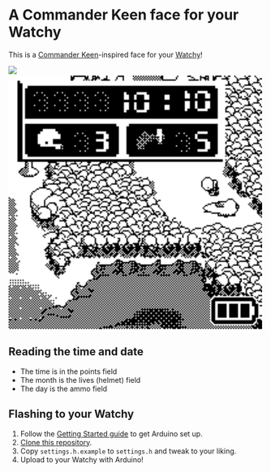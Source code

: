 # A Commander Keen face for your Watchy

This is a [Commander Keen](https://user-images.githubusercontent.com/820984/167292044-b85732d1-be91-411b-a195-1c9da6e91c9c.jpg)-inspired face for your [Watchy](https://watchy.sqfmi.com)!

<img src="https://user-images.githubusercontent.com/820984/167294387-653942e4-c065-440d-9d58-37077bebe773.jpg" width="500px">

<img src="https://raw.githubusercontent.com/synthead/watchy-keen/master/graphics/examples/map.png" width="500px">

## Reading the time and date

- The time is in the points field
- The month is the lives (helmet) field
- The day is the ammo field

## Flashing to your Watchy

1. Follow the [Getting Started guide](https://watchy.sqfmi.com/docs/getting-started) to get Arduino set up.
1. [Clone this repository](https://docs.github.com/en/repositories/creating-and-managing-repositories/cloning-a-repository).
1. Copy `settings.h.example` to `settings.h` and tweak to your liking.
1. Upload to your Watchy with Arduino!
